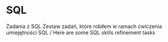 # SQL
Zadania z SQL
Zestaw zadań, które robiłem w ramach ćwiczenia umiejętności SQL / Here are some SQL skills refinement tasks 
